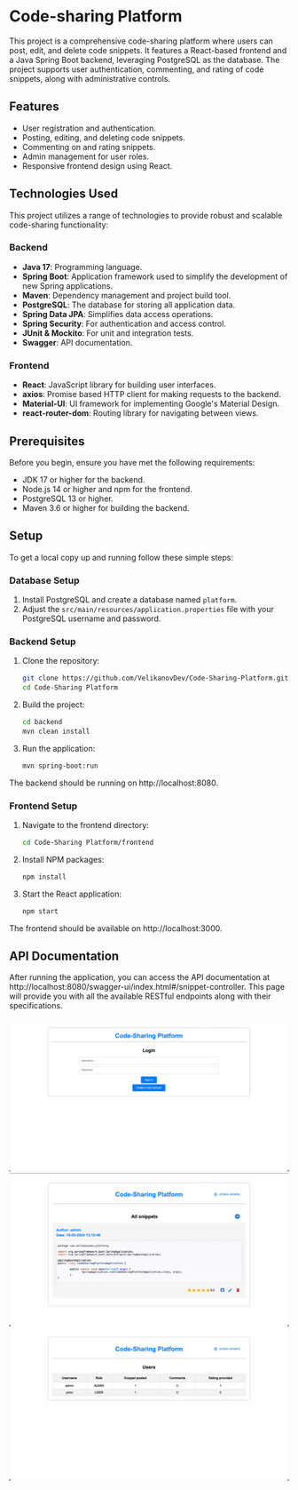 # Code-sharing Platform

This project is a comprehensive code-sharing platform where users can post, edit, and delete code snippets. It features a React-based frontend and a Java Spring Boot backend, leveraging PostgreSQL as the database. The project supports user authentication, commenting, and rating of code snippets, along with administrative controls.

## Features

- User registration and authentication.
- Posting, editing, and deleting code snippets.
- Commenting on and rating snippets.
- Admin management for user roles.
- Responsive frontend design using React.

## Technologies Used
This project utilizes a range of technologies to provide robust and scalable code-sharing functionality:

### Backend

- **Java 17**: Programming language.
- **Spring Boot**: Application framework used to simplify the development of new Spring applications.
- **Maven**: Dependency management and project build tool.
- **PostgreSQL**: The database for storing all application data.
- **Spring Data JPA**: Simplifies data access operations.
- **Spring Security**: For authentication and access control.
- **JUnit & Mockito**: For unit and integration tests.
- **Swagger**: API documentation.

### Frontend

- **React**: JavaScript library for building user interfaces.
- **axios**: Promise based HTTP client for making requests to the backend.
- **Material-UI**: UI framework for implementing Google's Material Design.
- **react-router-dom**: Routing library for navigating between views.


## Prerequisites

Before you begin, ensure you have met the following requirements:
- JDK 17 or higher for the backend.
- Node.js 14 or higher and npm for the frontend.
- PostgreSQL 13 or higher.
- Maven 3.6 or higher for building the backend.

## Setup

To get a local copy up and running follow these simple steps:

### Database Setup

1. Install PostgreSQL and create a database named `platform`.
2. Adjust the `src/main/resources/application.properties` file with your PostgreSQL username and password.

### Backend Setup

1. Clone the repository:
   ```bash
   git clone https://github.com/VelikanovDev/Code-Sharing-Platform.git
   cd Code-Sharing Platform
   ```
   
2. Build the project:

    ```bash
   cd backend
   mvn clean install
   ```
   
3. Run the application:
    ```bash
   mvn spring-boot:run
    ```

The backend should be running on http://localhost:8080.

### Frontend Setup
1. Navigate to the frontend directory:
    ```bash
    cd Code-Sharing Platform/frontend
    ```

2. Install NPM packages:
   ```bash
   npm install
   ```
   
3. Start the React application:
   ```bash
   npm start
   ```
The frontend should be available on http://localhost:3000.

## API Documentation

After running the application, you can access the API documentation at http://localhost:8080/swagger-ui/index.html#/snippet-controller. This page will provide you with all the available RESTful endpoints along with their specifications.

![img.png](img.png)
![img_1.png](img_1.png)
![img_2.png](img_2.png)